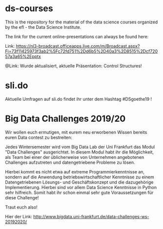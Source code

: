 # ds-courses
This is the repository for the material of the data science courses organized by the efl - the Data Science Institute.

The link for the current online-presentations can always be found here:

Link: https://nl3-broadcast.officeapps.live.com/m/Broadcast.aspx?Fi=73f11425973f3ab2%5Fc72fd751%2Dd6b5%2D40a3%2D8515%2Dcf72057a3a65%2Epptx

@Link: Wurde aktualisiert, aktuelle Präsentation: Control Structures!



# sli.do

Aktuelle Umfragen auf sli.do findet ihr unter dem Hashtag #DSgoethe19 !


# Big Data Challenges 2019/20

Wir wollen euch ermutigen, mit eurem neu erworbenen Wissen bereits euren Data contest zu bestreiten:

Jedes Wintersemester wird vom Big Data Lab der Uni Frankfurt das Modul "Data Challenges" ausgerichtet.
In diesem Modul habt ihr die Möglichkeit, als Team bei einer der üblicherweise von Unternehmen angebotenen Challenges aufzutreten und datengetriebene Probleme zu lösen. 

Hierbei kommt es nicht etwa auf extreme Programmierkenntnisse an, sondern auf die Anwendung betriebswirtschaftlicher Kenntnisse zu einem Datengetriebenen Lösungs- und Geschäftskonzept und die dazugehörige Implementierung. Hierbei sind vor allem Data Science Kenntnisse in Python sehr hilfreich. Somit habt ihr schon einmal sehr gute Voraussetzungen für diese Challenge! 

Traut euch also!

Hier der Link: http://www.bigdata.uni-frankfurt.de/data-challenges-ws-20192020/

